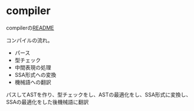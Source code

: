 # compiler

compilerの[README](https://github.com/golang/go/tree/master/src/cmd/compile)

コンパイルの流れ。
* パース
* 型チェック
* 中間表現の処理
* SSA形式への変換
* 機械語への翻訳

パスしてASTを作り、型チェックをし、ASTの最適化をし、SSA形式に変換し、SSAの最適化をした後機械語に翻訳
